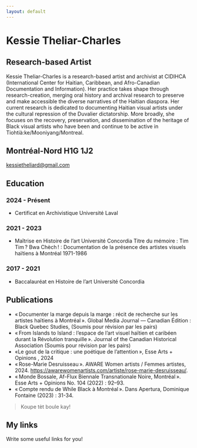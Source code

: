 ```yaml
---
layout: default
---
```


# Kessie Theliar-Charles

## Research-based Artist

Kessie Theliar-Charles is a research-based artist and archivist at CIDIHCA (International Center for Haitian, Caribbean, and Afro-Canadian Documentation and Information). Her practice takes shape through research-creation, merging oral history and archival research to preserve and make accessible the diverse narratives of the Haitian diaspora. Her current research is dedicated to documenting Haitian visual artists under the cultural repression of the Duvalier dictatorship. More broadly, she focuses on the recovery, preservation, and dissemination of the heritage of Black visual artists who have been and continue to be active in Tiohtià:ke/Mooniyang/Montreal.

## Montréal-Nord H1G 1J2 

kessietheliard@gmail.com


## Education

### 2024 - Présent 
- Certificat en Archivistique Université Laval
  
### 2021 - 2023 
- Maîtrise en Histoire de l’art Université Concordia
Titre du mémoire : Tim Tim ? Bwa Chèch ! : Documentation de la présence des artistes visuels haïtiens à Montréal 1971-1986

### 2017 - 2021 
- Baccalauréat en Histoire de l’art Université Concordia 


## Publications

- « Documenter la marge depuis la marge : récit de recherche sur les artistes haïtiens à Montréal ». Global Media Journal — Canadian Édition : Black Quebec Studies, (Soumis pour révision par les pairs)
- « From Islands to Island : l’espace de l’art visuel haïtien et caribéen durant la Révolution tranquille ». Journal of the Canadian Historical Association (Soumis pour révision par les pairs)
- «Le gout de la critique : une poétique de l’attention », Esse Arts + Opinions , 2024
- « Rose-Marie Desruisseau ». AWARE Women artists / Femmes artistes, 2024. https://awarewomenartists.com/artiste/rose-marie-desruisseau/.
- « Monde Bossale, Af-Flux Biennale Transnationale Noire, Montréal ». Esse Arts + Opinions No. 104 (2022) : 92–93.
- « Compte rendu de While Black à Montréal ». Dans Apertura, Dominique Fontaine (2023) : 31-34.


> Koupe tèt boule kay!

## My links

Write some useful links for you!
